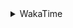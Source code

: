 <details>
 <summary>WakaTime</summary>

<!--START_SECTION:waka-->
![Profile Views](http://img.shields.io/badge/Profile%20Views-5-blue)

**🐱 My GitHub Data** 

> 🏆 500 Contributions in the Year 2021
 > 
> 📦 249.5 kB Used in GitHub's Storage 
 > 
> 🚫 Not Opted to Hire
 > 
> 📜 53 Public Repositories 
 > 
> 🔑 1 Private Repository 
 > 
**I'm an Early 🐤** 

```text
🌞 Morning    49 commits     ███░░░░░░░░░░░░░░░░░░░░░░   14.24% 
🌆 Daytime    144 commits    ██████████░░░░░░░░░░░░░░░   41.86% 
🌃 Evening    129 commits    █████████░░░░░░░░░░░░░░░░   37.5% 
🌙 Night      22 commits     █░░░░░░░░░░░░░░░░░░░░░░░░   6.4%

```
📅 **I'm Most Productive on Thursday** 

```text
Monday       54 commits     ████░░░░░░░░░░░░░░░░░░░░░   15.7% 
Tuesday      48 commits     ███░░░░░░░░░░░░░░░░░░░░░░   13.95% 
Wednesday    48 commits     ███░░░░░░░░░░░░░░░░░░░░░░   13.95% 
Thursday     64 commits     ████░░░░░░░░░░░░░░░░░░░░░   18.6% 
Friday       46 commits     ███░░░░░░░░░░░░░░░░░░░░░░   13.37% 
Saturday     42 commits     ███░░░░░░░░░░░░░░░░░░░░░░   12.21% 
Sunday       42 commits     ███░░░░░░░░░░░░░░░░░░░░░░   12.21%

```


📊 **This Week I Spent My Time On** 

```text
⌚︎ Time Zone: Asia/Shanghai

💬 Programming Languages: 
Go                       11 hrs 30 mins      ██████████████░░░░░░░░░░░   57.43% 
Other                    2 hrs 13 mins       ██░░░░░░░░░░░░░░░░░░░░░░░   11.11% 
Bash                     1 hr 24 mins        █░░░░░░░░░░░░░░░░░░░░░░░░   6.99% 
Python                   1 hr 13 mins        █░░░░░░░░░░░░░░░░░░░░░░░░   6.11% 
Markdown                 1 hr 6 mins         █░░░░░░░░░░░░░░░░░░░░░░░░   5.56%

🔥 Editors: 
VS Code                  19 hrs 52 mins      ████████████████████████░   99.19% 
IntelliJ                 9 mins              ░░░░░░░░░░░░░░░░░░░░░░░░░   0.81%

🐱‍💻 Projects: 
ch                       6 hrs 42 mins       ████████░░░░░░░░░░░░░░░░░   33.5% 
matcloud                 3 hrs 30 mins       ████░░░░░░░░░░░░░░░░░░░░░   17.51% 
VagrantFiles             3 hrs 26 mins       ████░░░░░░░░░░░░░░░░░░░░░   17.2% 
leetcode                 2 hrs 42 mins       ███░░░░░░░░░░░░░░░░░░░░░░   13.51% 
Unknown Project          1 hr 20 mins        █░░░░░░░░░░░░░░░░░░░░░░░░   6.73%

💻 Operating System: 
Linux                    13 hrs 58 mins      █████████████████░░░░░░░░   69.73% 
Windows                  6 hrs 4 mins        ███████░░░░░░░░░░░░░░░░░░   30.27%

```

**I Mostly Code in Go** 

```text
Go                       16 repos            ███████████░░░░░░░░░░░░░░   45.71% 
Java                     9 repos             ██████░░░░░░░░░░░░░░░░░░░   25.71% 
Python                   2 repos             █░░░░░░░░░░░░░░░░░░░░░░░░   5.71% 
Vue                      2 repos             █░░░░░░░░░░░░░░░░░░░░░░░░   5.71% 
Shell                    2 repos             █░░░░░░░░░░░░░░░░░░░░░░░░   5.71%

```


**Timeline**

![Chart not found](https://raw.githubusercontent.com/MaoLongLong/MaoLongLong/main/charts/bar_graph.png) 


 Last Updated on 01/11/2021
<!--END_SECTION:waka-->

</details>
